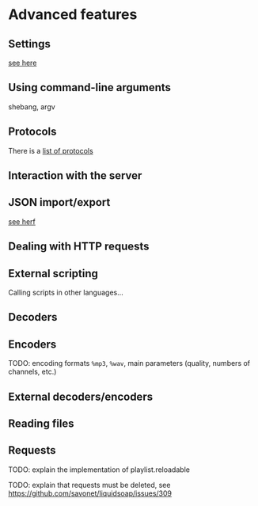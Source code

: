 Advanced features
=================

Settings
--------

[see here](https://www.liquidsoap.info/doc-dev/settings.html)

Using command-line arguments
----------------------------

shebang, argv

Protocols
---------

There is a [list of
protocols](https://www.liquidsoap.info/doc-dev/protocols.html)

Interaction with the server
---------------------------

JSON import/export
------------------

[see herf](https://www.liquidsoap.info/doc-dev/json.html)

Dealing with HTTP requests
--------------------------

External scripting
------------------

Calling scripts in other languages...

Decoders
--------

Encoders
--------

TODO: encoding formats `%mp3`, `%wav`, main parameters (quality, numbers of
channels, etc.)

External decoders/encoders
--------------------------

Reading files
-------------

Requests
--------

TODO: explain the implementation of playlist.reloadable

TODO: explain that requests must be deleted, see https://github.com/savonet/liquidsoap/issues/309

